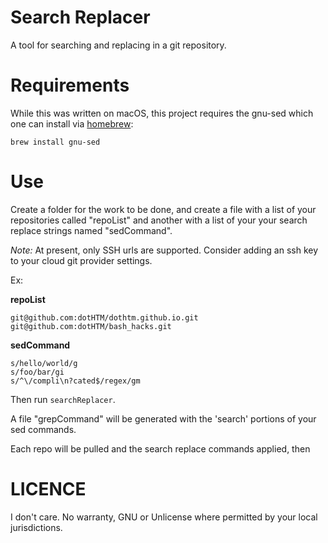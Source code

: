 # Search Replacer

A tool for searching and replacing in a git repository.

# Requirements

While this was written on macOS, this project requires the gnu-sed which one can install via [homebrew](https://brew.sh):

```
brew install gnu-sed
```

# Use

Create a folder for the work to be done, and create a file with a list of your repositories called "repoList" and another with a list of your your search replace strings named "sedCommand".

_Note:_ At present, only SSH urls are supported. Consider adding an ssh key to your cloud git provider settings.

Ex:

**repoList**

```
git@github.com:dotHTM/dothtm.github.io.git
git@github.com:dotHTM/bash_hacks.git
```


**sedCommand**

```
s/hello/world/g
s/foo/bar/gi
s/^\/compli\n?cated$/regex/gm
```

Then run `searchReplacer`.

A file "grepCommand" will be generated with the 'search' portions of your sed commands.

Each repo will be pulled and the search replace commands applied, then 

# LICENCE

I don't care. No warranty, GNU or Unlicense where permitted by your local jurisdictions.
